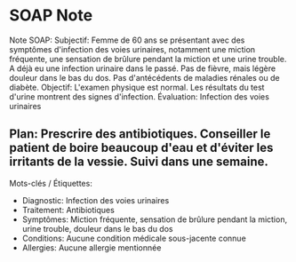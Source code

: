 # SOAP Note

Note SOAP:
Subjectif: Femme de 60 ans se présentant avec des symptômes d'infection des voies urinaires, notamment une miction fréquente, une sensation de brûlure pendant la miction et une urine trouble. A déjà eu une infection urinaire dans le passé. Pas de fièvre, mais légère douleur dans le bas du dos. Pas d'antécédents de maladies rénales ou de diabète.
Objectif: L'examen physique est normal. Les résultats du test d'urine montrent des signes d'infection.
Évaluation: Infection des voies urinaires
## Plan: Prescrire des antibiotiques. Conseiller le patient de boire beaucoup d'eau et d'éviter les irritants de la vessie. Suivi dans une semaine.
Mots-clés / Étiquettes:
- Diagnostic: Infection des voies urinaires
- Traitement: Antibiotiques
- Symptômes: Miction fréquente, sensation de brûlure pendant la miction, urine trouble, douleur dans le bas du dos
- Conditions: Aucune condition médicale sous-jacente connue
- Allergies: Aucune allergie mentionnée
